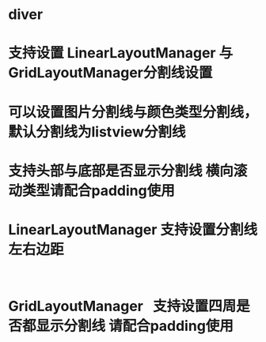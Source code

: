 # diver
# 支持设置 LinearLayoutManager 与GridLayoutManager分割线设置
# 可以设置图片分割线与颜色类型分割线，默认分割线为listview分割线
# 支持头部与底部是否显示分割线 横向滚动类型请配合padding使用
# LinearLayoutManager 支持设置分割线左右边距
                    
# GridLayoutManager   支持设置四周是否都显示分割线 请配合padding使用                
